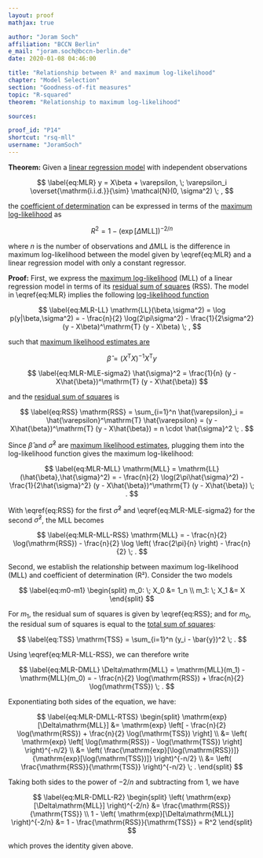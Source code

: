 ```yaml
---
layout: proof
mathjax: true

author: "Joram Soch"
affiliation: "BCCN Berlin"
e_mail: "joram.soch@bccn-berlin.de"
date: 2020-01-08 04:46:00

title: "Relationship between R² and maximum log-likelihood"
chapter: "Model Selection"
section: "Goodness-of-fit measures"
topic: "R-squared"
theorem: "Relationship to maximum log-likelihood"

sources:

proof_id: "P14"
shortcut: "rsq-mll"
username: "JoramSoch"
---
```



**Theorem:** Given a [linear regression model](/D/mlr) with independent observations

$$ \label{eq:MLR}
y = X\beta + \varepsilon, \; \varepsilon_i \overset{\mathrm{i.i.d.}}{\sim} \mathcal{N}(0, \sigma^2) \; ,
$$

the [coefficient of determination](/D/rsq) can be expressed in terms of the [maximum log-likelihood](/D/mll) as

$$ \label{eq:R2-MLL}
R^2 = 1 - \left( \exp[\Delta\mathrm{MLL}] \right)^{-2/n}
$$

where $n$ is the number of observations and $\Delta\mathrm{MLL}$ is the difference in maximum log-likelihood between the model given by \eqref{eq:MLR} and a linear regression model with only a constant regressor.


**Proof:** First, we express the [maximum log-likelihood](/D/mll) (MLL) of a linear regression model in terms of its [residual sum of squares](/D/rss) (RSS). The model in \eqref{eq:MLR} implies the following [log-likelihood function](/D/llf)

$$ \label{eq:MLR-LL}
\mathrm{LL}(\beta,\sigma^2) = \log p(y|\beta,\sigma^2) = - \frac{n}{2} \log(2\pi\sigma^2) - \frac{1}{2\sigma^2} (y - X\beta)^\mathrm{T} (y - X\beta) \; ,
$$

such that [maximum likelihood estimates are](/P/mlr-mle)

$$ \label{eq:MLR-MLE-beta}
\hat{\beta} = (X^\mathrm{T} X)^{-1} X^\mathrm{T} y
$$

$$ \label{eq:MLR-MLE-sigma2}
\hat{\sigma}^2 = \frac{1}{n} (y - X\hat{\beta})^\mathrm{T} (y - X\hat{\beta})
$$

and the [residual sum of squares](/D/rss) is

$$ \label{eq:RSS}
\mathrm{RSS} = \sum_{i=1}^n \hat{\varepsilon}_i = \hat{\varepsilon}^\mathrm{T} \hat{\varepsilon} = (y - X\hat{\beta})^\mathrm{T} (y - X\hat{\beta}) = n \cdot \hat{\sigma}^2 \; .
$$

Since $\hat{\beta}$ and $\hat{\sigma}^2$ are [maximum likelihood estimates](/D/mle), plugging them into the log-likelihood function gives the maximum log-likelihood:

$$ \label{eq:MLR-MLL}
\mathrm{MLL} = \mathrm{LL}(\hat{\beta},\hat{\sigma}^2) = - \frac{n}{2} \log(2\pi\hat{\sigma}^2) - \frac{1}{2\hat{\sigma}^2} (y - X\hat{\beta})^\mathrm{T} (y - X\hat{\beta}) \; .
$$

With \eqref{eq:RSS} for the first $\hat{\sigma}^2$ and \eqref{eq:MLR-MLE-sigma2} for the second $\hat{\sigma}^2$, the MLL becomes

$$ \label{eq:MLR-MLL-RSS}
\mathrm{MLL} = - \frac{n}{2} \log(\mathrm{RSS}) - \frac{n}{2} \log \left( \frac{2\pi}{n} \right) - \frac{n}{2} \; .
$$

Second, we establish the relationship between maximum log-likelihood (MLL) and coefficient of determination (R²). Consider the two models

$$ \label{eq:m0-m1}
\begin{split}
m_0: \; X_0 &= 1_n \\
m_1: \; X_1 &= X
\end{split}
$$

For $m_1$, the residual sum of squares is given by \eqref{eq:RSS}; and for $m_0$, the residual sum of squares is equal to the [total sum of squares](/D/tss):

$$ \label{eq:TSS}
\mathrm{TSS} = \sum_{i=1}^n (y_i - \bar{y})^2 \; .
$$

Using \eqref{eq:MLR-MLL-RSS}, we can therefore write

$$ \label{eq:MLR-DMLL}
\Delta\mathrm{MLL} = \mathrm{MLL}(m_1) - \mathrm{MLL}(m_0) = - \frac{n}{2} \log(\mathrm{RSS}) + \frac{n}{2} \log(\mathrm{TSS}) \; .
$$

Exponentiating both sides of the equation, we have:

$$ \label{eq:MLR-DMLL-RTSS}
\begin{split}
\mathrm{exp}[\Delta\mathrm{MLL}] &= \mathrm{exp} \left[ - \frac{n}{2} \log(\mathrm{RSS}) + \frac{n}{2} \log(\mathrm{TSS}) \right] \\
&= \left( \mathrm{exp} \left[ \log(\mathrm{RSS}) - \log(\mathrm{TSS}) \right] \right)^{-n/2} \\
&= \left( \frac{\mathrm{exp}[\log(\mathrm{RSS})]}{\mathrm{exp}[\log(\mathrm{TSS})]} \right)^{-n/2} \\
&= \left( \frac{\mathrm{RSS}}{\mathrm{TSS}} \right)^{-n/2} \; .
\end{split}
$$

Taking both sides to the power of $-2/n$ and subtracting from 1, we have

$$ \label{eq:MLR-DMLL-R2}
\begin{split}
\left( \mathrm{exp}[\Delta\mathrm{MLL}] \right)^{-2/n} &= \frac{\mathrm{RSS}}{\mathrm{TSS}} \\
1 - \left( \mathrm{exp}[\Delta\mathrm{MLL}] \right)^{-2/n} &= 1 - \frac{\mathrm{RSS}}{\mathrm{TSS}} = R^2
\end{split}
$$

which proves the identity given above.